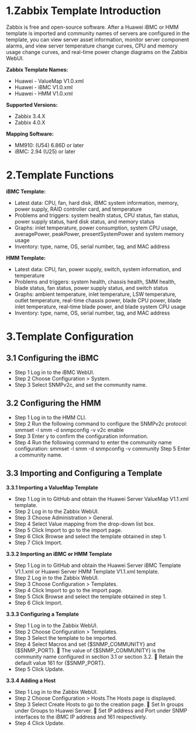 # 1.Zabbix Template Introduction

Zabbix is free and open-source software. After a Huawei iBMC or HMM template is imported and community names of servers are configured in the template, you can view server asset information, monitor server component alarms, and view server temperature change curves, CPU and memory usage change curves, and real-time power change diagrams on the Zabbix WebUI.

**Zabbix Template Names:**
-	Huawei - ValueMap V1.0.xml
-	Huawei - iBMC V1.0.xml
-	Huawei - HMM V1.0.xml

**Supported Versions:**
-	Zabbix 3.4.X
-	Zabbix 4.0.X

**Mapping Software:**
-	MM910: (U54) 6.86D or later
-	iBMC: 2.94 (U25) or later


# 2.Template Functions

**iBMC Template:**
-	Latest data: CPU, fan, hard disk, iBMC system information, memory, power supply, RAID controller card, and temperature
-	Problems and triggers: system health status, CPU status, fan status, power supply status, hard disk status, and memory status
-	Graphs: inlet temperature, power consumption, system CPU usage, averagePower, peakPower, presentSystemPower and system memory usage
-	Inventory: type, name, OS, serial number, tag, and MAC address

**HMM Template:**
-	Latest data: CPU, fan, power supply, switch, system information, and temperature
-	Problems and triggers: system health, chassis health, SMM health, blade status, fan status, power supply status, and switch status
-	Graphs: ambient temperature, inlet temperature, LSW temperature, outlet temperature, real-time chassis power, blade CPU power, blade inlet temperature, real-time blade power, and blade system CPU usage
-	Inventory: type, name, OS, serial number, tag, and MAC address


# 3.Template Configuration

## 3.1 Configuring the iBMC
- Step 1	Log in to the iBMC WebUI.
- Step 2	Choose Configuration > System.
- Step 3	Select SNMPv2c, and set the community name.

## 3.2 Configuring the HMM
- Step 1	Log in to the HMM CLI.
- Step 2	Run the following command to configure the SNMPv2c protocol:
		smmset -l smm -d snmpconfig -v v2c enable 
- Step 3	Enter y to confirm the configuration information.
- Step 4	Run the following command to enter the community name configuration:
		smmset -l smm -d snmpconfig -v community 
Step 5	Enter a community name.

## 3.3 Importing and Configuring a Template
**3.3.1 Importing a ValueMap Template**
- Step 1	Log in to GitHub and obtain the Huawei Server ValueMap V1.1.xml template.
- Step 2	Log in to the Zabbix WebUI.
- Step 3	Choose Administration > General.
- Step 4	Select Value mapping from the drop-down list box.
- Step 5	Click Import to go to the import page.
- Step 6	Click Browse and select the template obtained in step 1.
- Step 7	Click Import.

**3.3.2 Importing an iBMC or HMM Template**
- Step 1	Log in to GitHub and obtain the Huawei Server iBMC Template V1.1.xml or Huawei Server HMM Template V1.1.xml template.
- Step 2	Log in to the Zabbix WebUI.
- Step 3	Choose Configuration > Templates.
- Step 4	Click Import to go to the import page.
- Step 5	Click Browse and select the template obtained in step 1.
- Step 6	Click Import.

**3.3.3 Configuring a Template**
- Step 1	Log in to the Zabbix WebUI.
- Step 2	Choose Configuration > Templates.
- Step 3	Select the template to be imported.
- Step 4	Select Macros and set {$SNMP_COMMUNITY} and {$SNMP_PORT}.
	The value of {$SNMP_COMMUNITY} is the community name configured in section 3.1 or section 3.2.
	Retain the default value 161 for {$SNMP_PORT}.
- Step 5	Click Update.

**3.3.4 Adding a Host**
- Step 1	Log in to the Zabbix WebUI.
- Step 2	Choose Configuration > Hosts.The Hosts page is displayed.
- Step 3	Select Create Hosts to go to the creation page.
	Set In groups under Groups to Huawei Server.
	Set IP address and Port under SNMP interfaces to the iBMC IP address and 161 respectively.
- Step 4	Click Update.
